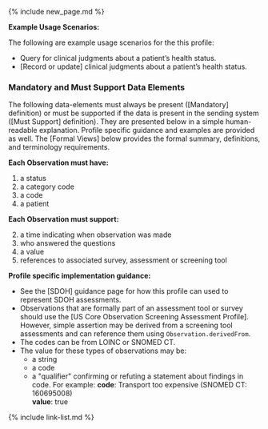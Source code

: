 {% include new_page.md %}

**Example Usage Scenarios:**

The following are example usage scenarios for the this profile:

-  Query for clinical judgments about a patient’s health status.
-  [Record or update] clinical judgments about a patient’s health status.

### Mandatory and Must Support Data Elements


The following data-elements must always be present ([Mandatory] definition) or must be supported if the data is present in the sending system ([Must Support] definition). They are presented below in a simple human-readable explanation.  Profile specific guidance and examples are provided as well.  The [Formal Views] below provides the  formal summary, definitions, and  terminology requirements.

**Each Observation must have:**

1. a status
1. a category code
2. a code
3. a patient

**Each Observation must support:**


2. a time indicating when observation was made
3. who answered the questions
4. a value
5. references to associated survey, assessment or screening tool

**Profile specific implementation guidance:**
- See the [SDOH] guidance page for how this profile can used to represent SDOH assessments.
- Observations that are formally part of an assessment tool or survey should use the [US Core Observation Screening Assessment Profile]. However, simple assertion may be derived from a screening tool assessments and can reference them using `Observation.derivedFrom`.
- The codes can be from LOINC or SNOMED CT.
- The value for these types of observations may be:
  -  a string
  -  a code
  -  a "qualifier" confirming or refuting a statement about findings in code. For example:
      **code**: Transport too expensive (SNOMED CT: 160695008)  
      **value**: true

{% include link-list.md %}
